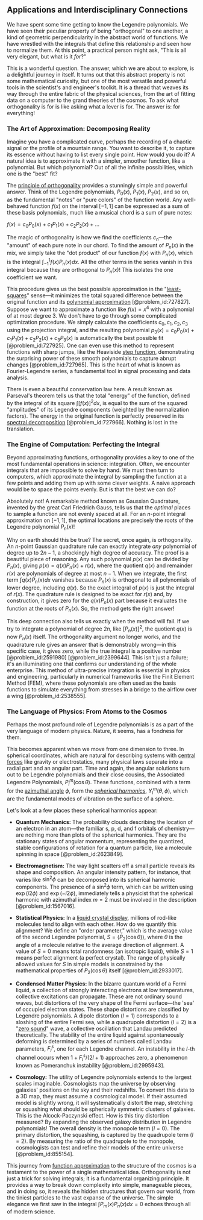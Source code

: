 ## Applications and Interdisciplinary Connections

We have spent some time getting to know the Legendre polynomials. We have seen their peculiar property of being "orthogonal" to one another, a kind of geometric perpendicularity in the abstract world of functions. We have wrestled with the integrals that define this relationship and seen how to normalize them. At this point, a practical person might ask, "This is all very elegant, but what is it *for*?"

This is a wonderful question. The answer, which we are about to explore, is a delightful journey in itself. It turns out that this abstract property is not some mathematical curiosity, but one of the most versatile and powerful tools in the scientist's and engineer's toolkit. It is a thread that weaves its way through the entire fabric of the physical sciences, from the art of fitting data on a computer to the grand theories of the cosmos. To ask what orthogonality is for is like asking what a lever is for. The answer is: for everything!

### The Art of Approximation: Decomposing Reality

Imagine you have a complicated curve, perhaps the recording of a chaotic signal or the profile of a mountain range. You want to describe it, to capture its essence without having to list every single point. How would you do it? A natural idea is to approximate it with a simpler, smoother function, like a polynomial. But which polynomial? Out of all the infinite possibilities, which one is the "best" fit?

The [principle of orthogonality](@article_id:153261) provides a stunningly simple and powerful answer. Think of the Legendre polynomials, $P_0(x)$, $P_1(x)$, $P_2(x)$, and so on, as the fundamental "notes" or "pure colors" of the function world. Any well-behaved function $f(x)$ on the interval $[-1, 1]$ can be expressed as a sum of these basis polynomials, much like a musical chord is a sum of pure notes:

$f(x) = c_0 P_0(x) + c_1 P_1(x) + c_2 P_2(x) + \dots$

The magic of orthogonality is how we find the coefficients $c_n$—the "amount" of each pure note in our chord. To find the amount of $P_n(x)$ in the mix, we simply take the "dot product" of our function $f(x)$ with $P_n(x)$, which is the integral $\int_{-1}^{1} f(x) P_n(x) dx$. All the other terms in the series vanish in this integral because they are orthogonal to $P_n(x)$! This isolates the one coefficient we want.

This procedure gives us the best possible approximation in the "[least-squares](@article_id:173422)" sense—it minimizes the total squared difference between the original function and its [polynomial approximation](@article_id:136897) [@problem_id:727827]. Suppose we want to approximate a function like $f(x)=x^4$ with a polynomial of at most degree 3. We don't have to go through some complicated optimization procedure. We simply calculate the coefficients $c_0, c_1, c_2, c_3$ using the projection integral, and the resulting polynomial $p_3(x) = c_0 P_0(x) + c_1 P_1(x) + c_2 P_2(x) + c_3 P_3(x)$ is automatically the best possible fit [@problem_id:727925]. One can even use this method to represent functions with sharp jumps, like the Heaviside [step function](@article_id:158430), demonstrating the surprising power of these smooth polynomials to capture abrupt changes [@problem_id:727965]. This is the heart of what is known as Fourier-Legendre series, a fundamental tool in signal processing and data analysis.

There is even a beautiful conservation law here. A result known as Parseval's theorem tells us that the total "energy" of the function, defined by the integral of its square $\int [f(x)]^2 dx$, is equal to the sum of the squared "amplitudes" of its Legendre components (weighted by the normalization factors). The energy in the original function is perfectly preserved in its [spectral decomposition](@article_id:148315) [@problem_id:727966]. Nothing is lost in the translation.

### The Engine of Computation: Perfecting the Integral

Beyond approximating functions, orthogonality provides a key to one of the most fundamental operations in science: integration. Often, we encounter integrals that are impossible to solve by hand. We must then turn to computers, which approximate the integral by sampling the function at a few points and adding them up with some clever weights. A naive approach would be to space the points evenly. But is that the best we can do?

Absolutely not! A remarkable method known as Gaussian Quadrature, invented by the great Carl Friedrich Gauss, tells us that the *optimal* places to sample a function are not evenly spaced at all. For an $n$-point integral approximation on $[-1, 1]$, the optimal locations are precisely the roots of the Legendre polynomial $P_n(x)$!

Why on earth should this be true? The secret, once again, is orthogonality. An $n$-point Gaussian quadrature rule can exactly integrate *any* polynomial of degree up to $2n-1$, a shockingly high degree of accuracy. The proof is a beautiful piece of reasoning. Any such polynomial $p(x)$ can be divided by $P_n(x)$, giving $p(x) = q(x) P_n(x) + r(x)$, where the quotient $q(x)$ and remainder $r(x)$ are polynomials of degree at most $n-1$. When we integrate, the first term $\int q(x) P_n(x) dx$ vanishes because $P_n(x)$ is orthogonal to all polynomials of lower degree, including $q(x)$. So the exact integral of $p(x)$ is just the integral of $r(x)$. The quadrature rule is designed to be exact for $r(x)$ and, by construction, it gives zero for the $q(x)P_n(x)$ part because it evaluates the function at the roots of $P_n(x)$. So, the method gets the right answer!

This deep connection also tells us exactly when the method will fail. If we try to integrate a polynomial of degree $2n$, like $[P_n(x)]^2$, the quotient $q(x)$ is now $P_n(x)$ itself. The orthogonality argument no longer works, and the quadrature rule gives an answer that is demonstrably wrong—in this specific case, it gives zero, while the true integral is a positive number [@problem_id:2591980] [@problem_id:2399644]. This isn't just a failure; it's an illuminating one that confirms our understanding of the whole enterprise. This method of ultra-precise integration is essential in physics and engineering, particularly in numerical frameworks like the Finit Element Method (FEM), where these polynomials are often used as the basis functions to simulate everything from stresses in a bridge to the airflow over a wing [@problem_id:2538555].

### The Language of Physics: From Atoms to the Cosmos

Perhaps the most profound role of Legendre polynomials is as a part of the very language of modern physics. Nature, it seems, has a fondness for them.

This becomes apparent when we move from one dimension to three. In spherical coordinates, which are natural for describing systems with [central forces](@article_id:267338) like gravity or electrostatics, many physical laws separate into a radial part and an angular part. Time and again, the angular solutions turn out to be Legendre polynomials and their close cousins, the Associated Legendre Polynomials, $P_l^m(\cos\theta)$. These functions, combined with a term for the [azimuthal angle](@article_id:163517) $\phi$, form the *[spherical harmonics](@article_id:155930)*, $Y_l^m(\theta, \phi)$, which are the fundamental modes of vibration on the surface of a sphere.

Let's look at a few places these spherical harmonics appear:
*   **Quantum Mechanics:** The probability clouds describing the location of an electron in an atom—the familiar s, p, d, and f orbitals of chemistry—are nothing more than plots of the spherical harmonics. They are the stationary states of angular momentum, representing the quantized, stable configurations of rotation for a quantum particle, like a molecule spinning in space [@problem_id:2623849].

*   **Electromagnetism:** The way light scatters off a small particle reveals its shape and composition. An angular intensity pattern, for instance, that varies like $\sin^2\phi$ can be decomposed into its spherical harmonic components. The presence of a $\sin^2\phi$ term, which can be written using $\exp(i2\phi)$ and $\exp(-i2\phi)$, immediately tells a physicist that the spherical harmonic with azimuthal index $m=2$ must be involved in the description [@problem_id:1567016].

*   **Statistical Physics:** In a [liquid crystal display](@article_id:141789), millions of rod-like molecules tend to align with each other. How do we quantify this alignment? We define an "order parameter," which is the average value of the second Legendre polynomial, $S = \langle P_2(\cos\theta) \rangle$, where $\theta$ is the angle of a molecule relative to the average direction of alignment. A value of $S=0$ means total randomness (an isotropic liquid), while $S=1$ means perfect alignment (a perfect crystal). The range of physically allowed values for $S$ in simple models is constrained by the mathematical properties of $P_2(\cos\theta)$ itself [@problem_id:2933017].

*   **Condensed Matter Physics:** In the bizarre quantum world of a Fermi liquid, a collection of strongly interacting electrons at low temperatures, collective excitations can propagate. These are not ordinary sound waves, but distortions of the very shape of the Fermi surface—the 'sea' of occupied electron states. These shape distortions are classified by Legendre polynomials. A dipole distortion ($l=1$) corresponds to a sloshing of the entire Fermi sea, while a quadrupole distortion ($l=2$) is a "[zero sound](@article_id:142278)" wave, a collective oscillation that Landau predicted theoretically. The stability of the entire liquid against spontaneously deforming is determined by a series of numbers called Landau parameters, $F_l^s$, one for each Legendre channel. An instability in the $l$-th channel occurs when $1 + F_l^s/(2l+1)$ approaches zero, a phenomenon known as Pomeranchuk instability [@problem_id:2995943].

*   **Cosmology:** The utility of Legendre polynomials extends to the largest scales imaginable. Cosmologists map the universe by observing galaxies' positions on the sky and their redshifts. To convert this data to a 3D map, they must assume a cosmological model. If their assumed model is slightly wrong, it will systematically distort the map, stretching or squashing what should be spherically symmetric clusters of galaxies. This is the Alcock-Paczynski effect. How is this tiny distortion measured? By expanding the observed galaxy distribution in Legendre polynomials! The overall density is the monopole term ($l=0$). The primary distortion, the squashing, is captured by the quadrupole term ($l=2$). By measuring the ratio of the quadrupole to the monopole, cosmologists can test and refine their models of the entire universe [@problem_id:855154].

This journey from [function approximation](@article_id:140835) to the structure of the cosmos is a testament to the power of a single mathematical idea. Orthogonality is not just a trick for solving integrals; it is a fundamental organizing principle. It provides a way to break down complexity into simple, manageable pieces, and in doing so, it reveals the hidden structures that govern our world, from the tiniest particles to the vast expanse of the universe. The simple elegance we first saw in the integral $\int P_m(x) P_n(x) dx = 0$ echoes through all of modern science.
